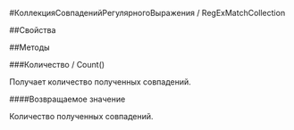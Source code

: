 
#КоллекцияСовпаденийРегулярногоВыражения / RegExMatchCollection

##Свойства
    
##Методы
    
###Количество / Count()
    
    
    
Получает количество полученных совпадений.


  
  
####Возвращаемое значение

Количество полученных совпадений.

  